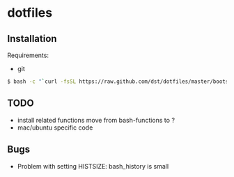 # dotfiles


## Installation
Requirements:
- git

```bash
$ bash -c "`curl -fsSL https://raw.github.com/dst/dotfiles/master/bootstrap.sh`"
```

## TODO
- install related functions move from bash-functions to ?
- mac/ubuntu specific code

## Bugs
- Problem with setting HISTSIZE: bash_history is small
